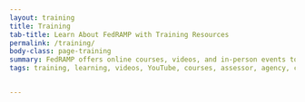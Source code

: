 ```yaml
---
layout: training
title: Training
tab-title: Learn About FedRAMP with Training Resources
permalink: /training/
body-class: page-training
summary: FedRAMP offers online courses, videos, and in-person events to serve as training resources. Browse stakeholder-specific resources to learn more.
tags: training, learning, videos, YouTube, courses, assessor, agency, cloud service provider, events, in-person, online, online courses, resources, documents, assessment, cloud service providers, stakeholder, trainings, program, federal agencies, federal agency, FedRAMP, FedRAMP 101, CSPs, third party assessors, 3PAOs 


---
```

